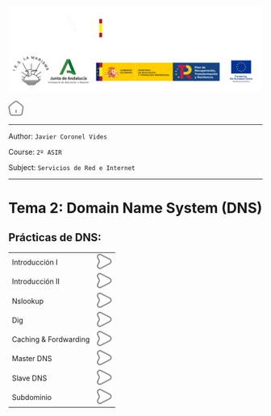 ![](/.resGen/_bannerD.png#gh-dark-mode-only)
![](/.resGen/_bannerL.png#gh-light-mode-only)

<a href="/README.md"><img src="/.resGen/_home.svg" width="30"></a>

---

Author: `Javier Coronel Vides`

Course: `2º ASIR`

Subject: `Servicios de Red e Internet`

---

# Tema 2: Domain Name System (DNS)

## Prácticas de DNS:

|||
|--|--|
| Introducción I        | [<img src="/.resGen/_arrow.svg" width="30">](/Tema2/act/1.md) |
| Introducción II       | [<img src="/.resGen/_arrow.svg" width="30">](/Tema2/act/2.md) |
| Nslookup              | [<img src="/.resGen/_arrow.svg" width="30">](/Tema2/act/3.md) |
| Dig                   | [<img src="/.resGen/_arrow.svg" width="30">](/Tema2/act/4.md) |
| Caching & Fordwarding | [<img src="/.resGen/_arrow.svg" width="30">](/Tema2/act/5.md) |
| Master DNS            | [<img src="/.resGen/_arrow.svg" width="30">](/Tema2/act/6.md) |
| Slave DNS             | [<img src="/.resGen/_arrow.svg" width="30">](/Tema2/act/7.md) |
| Subdominio            | [<img src="/.resGen/_arrow.svg" width="30">](/Tema2/act/8.md) |

